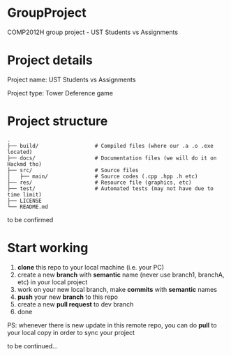# GroupProject
COMP2012H group project - UST Students vs Assignments

# Project details
Project name: UST Students vs Assignments

Project type: Tower Deference game

# Project structure
```
.
├── build/                  # Compiled files (where our .a .o .exe located)
├── docs/                   # Documentation files (we will do it on Hackmd tho)
├── src/                    # Source files
│   ├── main/               # Source codes (.cpp .hpp .h etc)
├── res/                    # Resource file (graphics, etc)
├── test/                   # Automated tests (may not have due to time limit)
├── LICENSE
└── README.md
```
to be confirmed

# Start working
1. **clone** this repo to your local machine (i.e. your PC)
2.  create a new **branch** with **semantic** name (never use branch1, branchA, etc) in your local project
3. work on your new local branch, make **commits** with **semantic** names
4. **push** your new **branch** to this repo
5. create a new **pull request** to dev branch
6. done

PS: whenever there is new update in this remote repo, you can do **pull** to your local copy in order to sync your project

to be continued...
